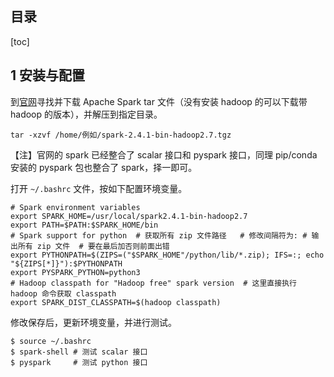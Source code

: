 ## 目录

[toc]

## 1 安装与配置

到[官网](https://www.apache.org/)寻找并下载 Apache Spark tar 文件（没有安装 hadoop 的可以下载带 hadoop 的版本），并解压到指定目录。

```shell
tar -xzvf /home/例如/spark-2.4.1-bin-hadoop2.7.tgz
```

【注】官网的 spark 已经整合了 scalar 接口和 pyspark 接口，同理 pip/conda 安装的 pyspark 包也整合了 spark，择一即可。

打开 `~/.bashrc` 文件，按如下配置环境变量。

```shell
# Spark environment variables
export SPARK_HOME=/usr/local/spark2.4.1-bin-hadoop2.7
export PATH=$PATH:$SPARK_HOME/bin
# Spark support for python  # 获取所有 zip 文件路径   # 修改间隔符为: # 输出所有 zip 文件  # 要在最后加否则前面出错
export PYTHONPATH=$(ZIPS=("$SPARK_HOME"/python/lib/*.zip); IFS=:; echo "${ZIPS[*]}"):$PYTHONPATH
export PYSPARK_PYTHON=python3
# Hadoop classpath for "Hadoop free" spark version  # 这里直接执行 hadoop 命令获取 classpath
export SPARK_DIST_CLASSPATH=$(hadoop classpath)
```

修改保存后，更新环境变量，并进行测试。

```shell
$ source ~/.bashrc
$ spark-shell # 测试 scalar 接口
$ pyspark     # 测试 python 接口
```

